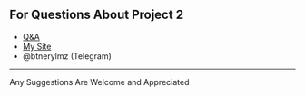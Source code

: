 For Questions About Project 2
---
* [Q&A](https://github.com/orgs/java-util-help/teams/q-a)
* [My Site](http://btnerylmz.me)
* @btnerylmz (Telegram)
---
Any Suggestions Are Welcome and Appreciated
